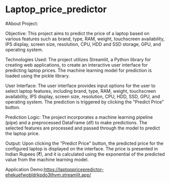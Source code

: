# Laptop_price_predictor

#About Project:

Objective: This project aims to predict the price of a laptop based on various features such as brand, type, RAM, weight, touchscreen availability, IPS display, screen size, resolution, CPU, HDD and SSD storage, GPU, and operating system.

Technologies Used: The project utilizes Streamlit, a Python library for creating web applications, to create an interactive user interface for predicting laptop prices. The machine learning model for prediction is loaded using the pickle library.

User Interface: The user interface provides input options for the user to select laptop features, including brand, type, RAM, weight, touchscreen availability, IPS display, screen size, resolution, CPU, HDD, SSD, GPU, and operating system. The prediction is triggered by clicking the "Predict Price" button.

Prediction Logic: The project incorporates a machine learning pipeline (pipe) and a preprocessed DataFrame (df) to make predictions. The selected features are processed and passed through the model to predict the laptop price.

Output: Upon clicking the "Predict Price" button, the predicted price for the configured laptop is displayed on the interface. The price is presented in Indian Rupees (₹), and it is calculated using the exponential of the predicted value from the machine learning model.

Application Demo:https://laptoppricepredictor-ehekuefwobldrkpdo3thvm.streamlit.app/
